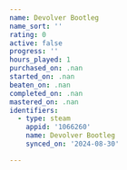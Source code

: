 ```yaml
---
name: Devolver Bootleg
name_sort: ''
rating: 0
active: false
progress: ''
hours_played: 1
purchased_on: .nan
started_on: .nan
beaten_on: .nan
completed_on: .nan
mastered_on: .nan
identifiers:
  - type: steam
    appid: '1066260'
    name: Devolver Bootleg
    synced_on: '2024-08-30'

---
```

